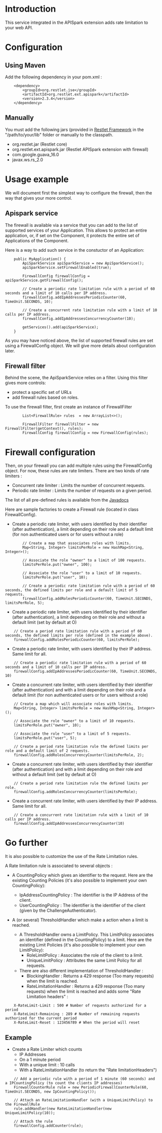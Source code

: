 # Introduction

This service integrated in the APISpark extension adds rate limitation to your web API.

# Configuration

## Using Maven

Add the following dependency in your pom.xml :

~~~~{.xml}
	<dependency>
		<groupId>org.restlet.jse</groupId>
		<artifactId>org.restlet.ext.apispark</artifactId>
		<version>2.3.4</version>
	</dependency>
~~~~

## Manually

You must add the following jars (provided in
[Restlet Framework](http://restlet.com/downloads/current#release=stable&edition=jse&distribution=zip) in the "/path/to/your/lib" folder or manually to the classpath.

* 	org.restlet.jar (Restlet core)
* 	org.restlet.ext.apispark.jar (Restlet APISpark extension with firewall)
*	com.google.guava_16.0
*	javax.ws.rs_2.0

# Usage example

We will document first the simplest way to configure the firewall, then the way that gives your more control.

## Apispark service

The firewall is available via a service that you can add to the list of supported services of your Application.
This allows to protect an entire application, or, if set on the Component, it protects the entire set of Applications of the Component.

Here is a way to add such service in the constuctor of an Application:

~~~~{.java}
    public MyApplication() {
        ApiSparkService apiSparkService = new ApiSparkService();
        apiSparkService.setFirewallEnabled(true);

        FirewallConfig firewallConfig = apiSparkService.getFirewallConfig();

        // Create a periodic rate limitation rule with a period of 60 seconds and a limit of 10 calls per IP address.
        firewallConfig.addIpAddressesPeriodicCounter(60, TimeUnit.SECONDS, 10);

        // Create a concurrent rate limitation rule with a limit of 10 calls per IP address.
        firewallConfig.addIpAddressesConcurrencyCounter(10);

        getServices().add(apiSparkService);
    }
~~~~

As you may have noticed above, the list of supported firewall rules are set using a FirewallConfig object. We will give more details about configuration later.

## Firewall filter

Behind the scene, the ApiSparkService relies on a filter.
Using this filter gives more controls:

* protect a specific set of URLs
* add firewall rules based on roles.

To use the firewall filter, first create an instance of FirewallFilter

~~~~{.java}
        List<FirewallRule> rules  = new ArrayList<>();
        
        FirewallFilter firewallFilter = new FirewallFilter(getContext(), rules);
        FirewallConfig firewallConfig = new FirewallConfig(rules);
~~~~

# Firewall configuration

Then, on your firewall you can add multiple rules using the FirewallConfig object. For now, these rules are rate limiters.
There are two kinds of rate limiters :

* Concurrent rate limiter : Limits the number of concurrent requests.
* Periodic rate limiter : Limits the number of requests on a given period.

The list of all pre-defined rules is available from the [Javadocs](javadocs://jse/ext/org/restlet/ext/apispark/FirewallConfig.html)

Here are sample factories to create a Firewall rule (located in class FirewallConfig).

* Create a periodic rate limiter, with users identified by their identifier (after authentication), a limit depending on their role and a default limit (for non authenticated users or for users without a role)  

~~~~{.java}
        // Create a map that associates roles with limits.  
        Map<String, Integer> limitsPerRole = new HashMap<String, Integer>();

        // Associate the role "owner" to a limit of 100 requests.  
        limitsPerRole.put("owner", 100);

        // Associate the role "user" to a limit of 10 requests.  
        limitsPerRole.put("user", 10);

        // Create a periodic rate limitation rule with a period of 60 seconds, the defined limits per role and a default limit of 5 requests.  
        firewallConfig.addRolesPeriodicCounter(60, TimeUnit.SECONDS, limitsPerRole, 5);
~~~~  

* Create a periodic rate limiter, with users identified by their identifier (after authentication), a limit depending on their role and without a default limit (set by default at O)

~~~~{.java}
	// Create a period rate limitation rule with a period of 60 seconds, the defined limits per role (defined in the example above).  
	firewallConfig.addRolesPeriodicCounter(60, limitsPerRole);
~~~~

* Create a periodic rate limiter, with users identified by their IP address. Same limit for all.  

~~~~{.java}
	// Create a periodic rate limitation rule with a period of 60 seconds and a limit of 10 calls per IP address.
	firewallConfig.addIpAddressesPeriodicCounter(60, TimeUnit.SECONDS, 10)
~~~~  

* Create a concurrent rate limiter, with users identified by their identifier (after authentication) and with a limit depending on their role and a default limit (for non authenticated users or for users without a role)  

~~~~{.java}
	// Create a map which will associate roles with limits.  
	Map<String, Integer> limitsPerRole = new HashMap<String, Integer>();

	// Associate the role "owner" to a limit of 10 requests.  
	limitsPerRole.put("owner", 10);

	// Associate the role "user" to a limit of 5 requests.  
	limitsPerRole.put("user", 5);

	// Create a period rate limitation rule the defined limits per role and a default limit of 2 requests.  
	firewallConfig.addRolesConcurrencyCounter(limitsPerRole, 2);
~~~~

* Create a concurrent rate limiter, with users identified by their identifier (after authentication) and with a limit depending on their role and without a default limit (set by default at O)  

~~~~{.java}
	// Create a period rate limitation rule the defined limits per role.  
	firewallConfig.addRolesConcurrencyCounter(limitsPerRole);
~~~~

* Create a concurrent rate limiter, with users identified by their IP address. Same limit for all.

~~~~{.java}
	// Create a concurrent rate limitation rule with a limit of 10 calls per IP address.
	firewallConfig.addIpAddressesConcurrencyCounter(10)
~~~~

# Go further

It is also possible to customize the use of the Rate Limitation rules.

A Rate limitation rule is associated to several objects :

* A CountingPolicy which gives an identifier to the request. Here are the existing Counting Policies (it's also possible to implement your own CountingPolicy):  
    * IpAddressCountingPolicy : The identifier is the IP Address of the client.  
    * UserCountingPolicy : The identifier is the identifier of the client (given by the ChallengeAuthenticator).  

* A (or several) ThresholdHandler which make a action when a limit is reached.
  * A ThresholdHandler owns a LimitPolicy. This LimitPolicy associates an identifier (defined in the CountingPolicy) to a limit. Here are the existing Limit Policies (it's also possible to implement your own LimitPolicy):
    * RoleLimitPolicy : Associates the role of the client to a limit.
    * UniqueLimitPolicy : Attributes the same Limit Policy for all requests.
  * There are also different implementation of ThresholdHandler :
    * BlockingHandler : Returns a 429 response (Too many requests) when the limit is reached.
    * RateLimitationHandler : Returns a 429 response (Too many requests) when the limit is reached and adds some "Rate Limitation headers" :

~~~~
    X-RateLimit-Limit : 500 # Number of requests authorized for a period
    X-RateLimit-Remaining : 289 # Number of remaining requests authorized for the current period
    X-RateLimit-Reset : 123456789 # When the period will reset
~~~~

## Example

* Create a Rate Limiter which counts
    * IP Addresses
    * On a 1 minute period
    * With a unique limit : 10 calls
    * With a RateLimitationHandler (to return the "Rate limitationHeaders")

~~~~{.java}
	// Add a periodic rule with a period of 1 minute (60 seconds) and a IPCountingPolicy (to count the clients IP addresses)
	FirewallCounterRule rule = new PeriodicFirewallCounterRule(60, TimeUnit.SECONDS, new IpCountingPolicy());

	// Attach an RateLimitationHandler (with a UniqueLimitPolicy) to the FirewallRule
	rule.addHandler(new RateLimitationHandler(new UniqueLimitPolicy(10));

	// Attach the rule
	firewallConfig.addCounter(rule);
~~~~
